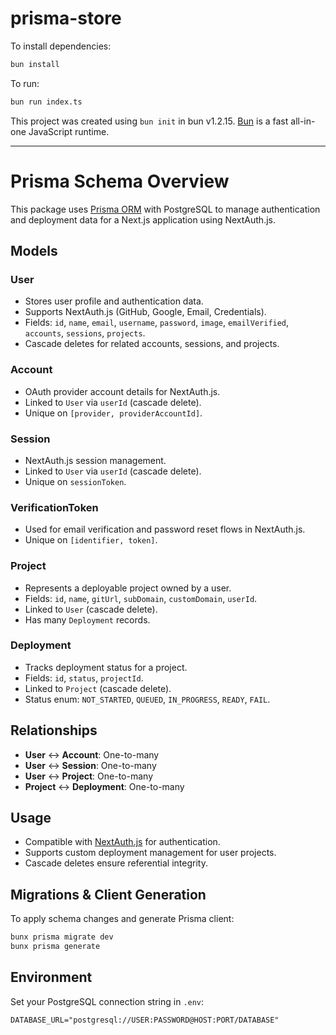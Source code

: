 # prisma-store

To install dependencies:

```bash
bun install
```

To run:

```bash
bun run index.ts
```

This project was created using `bun init` in bun v1.2.15. [Bun](https://bun.sh) is a fast all-in-one JavaScript runtime.

---

# Prisma Schema Overview

This package uses [Prisma ORM](https://www.prisma.io/) with PostgreSQL to manage authentication and deployment data for a Next.js application using NextAuth.js.

## Models

### User

- Stores user profile and authentication data.
- Supports NextAuth.js (GitHub, Google, Email, Credentials).
- Fields: `id`, `name`, `email`, `username`, `password`, `image`, `emailVerified`, `accounts`, `sessions`, `projects`.
- Cascade deletes for related accounts, sessions, and projects.

### Account

- OAuth provider account details for NextAuth.js.
- Linked to `User` via `userId` (cascade delete).
- Unique on `[provider, providerAccountId]`.

### Session

- NextAuth.js session management.
- Linked to `User` via `userId` (cascade delete).
- Unique on `sessionToken`.

### VerificationToken

- Used for email verification and password reset flows in NextAuth.js.
- Unique on `[identifier, token]`.

### Project

- Represents a deployable project owned by a user.
- Fields: `id`, `name`, `gitUrl`, `subDomain`, `customDomain`, `userId`.
- Linked to `User` (cascade delete).
- Has many `Deployment` records.

### Deployment

- Tracks deployment status for a project.
- Fields: `id`, `status`, `projectId`.
- Linked to `Project` (cascade delete).
- Status enum: `NOT_STARTED`, `QUEUED`, `IN_PROGRESS`, `READY`, `FAIL`.

## Relationships

- **User** ↔ **Account**: One-to-many
- **User** ↔ **Session**: One-to-many
- **User** ↔ **Project**: One-to-many
- **Project** ↔ **Deployment**: One-to-many

## Usage

- Compatible with [NextAuth.js](https://next-auth.js.org/) for authentication.
- Supports custom deployment management for user projects.
- Cascade deletes ensure referential integrity.

## Migrations & Client Generation

To apply schema changes and generate Prisma client:

```bash
bunx prisma migrate dev
bunx prisma generate
```

## Environment

Set your PostgreSQL connection string in `.env`:

```
DATABASE_URL="postgresql://USER:PASSWORD@HOST:PORT/DATABASE"
```
